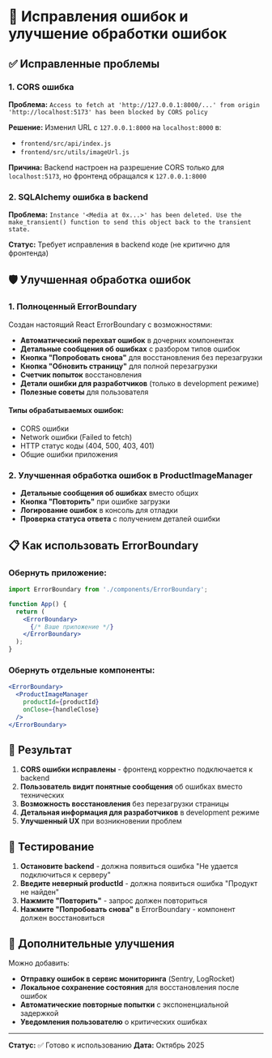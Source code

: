 # 🔧 Исправления ошибок и улучшение обработки ошибок

## ✅ Исправленные проблемы

### 1. CORS ошибка
**Проблема:** `Access to fetch at 'http://127.0.0.1:8000/...' from origin 'http://localhost:5173' has been blocked by CORS policy`

**Решение:** Изменил URL с `127.0.0.1:8000` на `localhost:8000` в:
- `frontend/src/api/index.js`
- `frontend/src/utils/imageUrl.js`

**Причина:** Backend настроен на разрешение CORS только для `localhost:5173`, но фронтенд обращался к `127.0.0.1:8000`

### 2. SQLAlchemy ошибка в backend
**Проблема:** `Instance '<Media at 0x...>' has been deleted. Use the make_transient() function to send this object back to the transient state.`

**Статус:** Требует исправления в backend коде (не критично для фронтенда)

## 🛡️ Улучшенная обработка ошибок

### 1. Полноценный ErrorBoundary

Создан настоящий React ErrorBoundary с возможностями:

- **Автоматический перехват ошибок** в дочерних компонентах
- **Детальные сообщения об ошибках** с разбором типов ошибок
- **Кнопка "Попробовать снова"** для восстановления без перезагрузки
- **Кнопка "Обновить страницу"** для полной перезагрузки
- **Счетчик попыток** восстановления
- **Детали ошибки для разработчиков** (только в development режиме)
- **Полезные советы** для пользователя

#### Типы обрабатываемых ошибок:
- CORS ошибки
- Network ошибки (Failed to fetch)
- HTTP статус коды (404, 500, 403, 401)
- Общие ошибки приложения

### 2. Улучшенная обработка ошибок в ProductImageManager

- **Детальные сообщения об ошибках** вместо общих
- **Кнопка "Повторить"** при ошибке загрузки
- **Логирование ошибок** в консоль для отладки
- **Проверка статуса ответа** с получением деталей ошибки

## 📋 Как использовать ErrorBoundary

### Обернуть приложение:
```jsx
import ErrorBoundary from './components/ErrorBoundary';

function App() {
  return (
    <ErrorBoundary>
      {/* Ваше приложение */}
    </ErrorBoundary>
  );
}
```

### Обернуть отдельные компоненты:
```jsx
<ErrorBoundary>
  <ProductImageManager 
    productId={productId} 
    onClose={handleClose} 
  />
</ErrorBoundary>
```

## 🎯 Результат

1. **CORS ошибки исправлены** - фронтенд корректно подключается к backend
2. **Пользователь видит понятные сообщения** об ошибках вместо технических
3. **Возможность восстановления** без перезагрузки страницы
4. **Детальная информация для разработчиков** в development режиме
5. **Улучшенный UX** при возникновении проблем

## 🧪 Тестирование

1. **Остановите backend** - должна появиться ошибка "Не удается подключиться к серверу"
2. **Введите неверный productId** - должна появиться ошибка "Продукт не найден"
3. **Нажмите "Повторить"** - запрос должен повториться
4. **Нажмите "Попробовать снова"** в ErrorBoundary - компонент должен восстановиться

## 📝 Дополнительные улучшения

Можно добавить:
- **Отправку ошибок в сервис мониторинга** (Sentry, LogRocket)
- **Локальное сохранение состояния** для восстановления после ошибок
- **Автоматические повторные попытки** с экспоненциальной задержкой
- **Уведомления пользователю** о критических ошибках

---

**Статус:** ✅ Готово к использованию
**Дата:** Октябрь 2025
